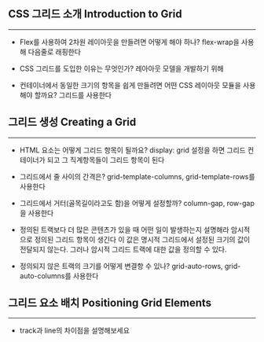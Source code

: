 ## CSS 그리드 소개 Introduction to Grid
---
- Flex를 사용하여 2차원 레이아웃을 만들려면 어떻게 해야 하나?
	flex-wrap을 사용해 다음줄로 래핑한다

- CSS 그리드를 도입한 이유는 무엇인가?
	레아아웃 모델을 개발하기 위해

- 컨테이너에서 동일한 크기의 항목을 쉽게 만들려면 어떤 CSS 레이아웃 모듈을 사용해야 할까요?
	그리드를 사용한다

## 그리드 생성 Creating a Grid
---
- HTML 요소는 어떻게 그리드 항목이 될까요?
	display: grid 설정을 하면 그리드 컨테이너가 되고 그 직계항목들이 그리드 항목이 된다
- 그리드에서 줄 사이의 간격은?
	grid-template-columns, grid-template-rows를 사용한다
- 그리드에서 거터(골목길이라고도 함)을 어떻게 설정할까?
	column-gap, row-gap을 사용한다
- 정의된 트랙보다 더 많은 콘텐츠가 있을 때 어떤 일이 발생하는지 설명해라
	암시적으로 정의된 그리드 항목이 생긴다 이 값은 명시적 그리드에서 설정된 크기의 값이 전달되지 않는다. 그러나 암시적 그리드 트랙에 대한 값을 정의할 수 있다.
	
- 정의되지 않은 트랙의 크기를 어떻게 변결항 수 있나?
	grid-auto-rows, grid-auto-columns를 사용한다

## 그리드 요소 배치 Positioning Grid Elements
---
- track과 line의 차이점을 설명해보세요
	